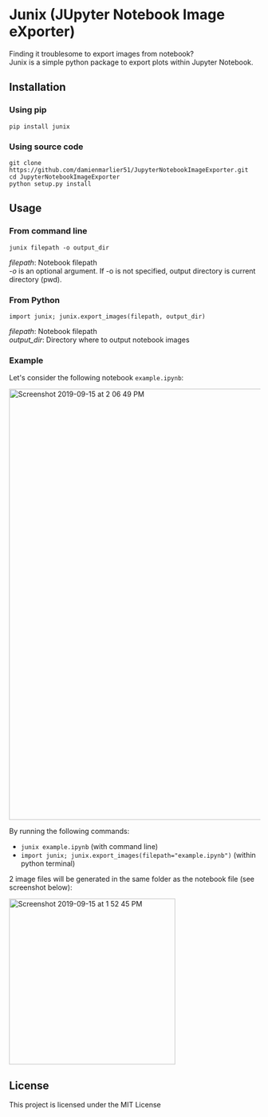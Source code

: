 # Junix (JUpyter Notebook Image eXporter)

Finding it troublesome to export images from notebook?<br/>
Junix is a simple python package to export plots within Jupyter Notebook.

## Installation

### Using pip
```pip install junix```

### Using source code
```
git clone https://github.com/damienmarlier51/JupyterNotebookImageExporter.git
cd JupyterNotebookImageExporter
python setup.py install
```

## Usage

### From command line
```junix filepath -o output_dir```

*filepath*: Notebook filepath<br/>
*-o* is an optional argument. If -o is not specified, output directory is current directory (pwd).<br/>
  
### From Python
```import junix; junix.export_images(filepath, output_dir)```

*filepath*: Notebook filepath<br/>
*output_dir*: Directory where to output notebook images<br/>

### Example

Let's consider the following notebook ```example.ipynb```:

<img width="865" alt="Screenshot 2019-09-15 at 2 06 49 PM" src="https://user-images.githubusercontent.com/9989010/64917363-2cfe4780-d7c2-11e9-8174-ed2924d17e31.png">

By running the following commands:
- ```junix example.ipynb``` (with command line) <br/>
- ```import junix; junix.export_images(filepath="example.ipynb")``` (within python terminal) <br/>

2 image files will be generated in the same folder as the notebook file (see screenshot below): <br/>

<img width="333" alt="Screenshot 2019-09-15 at 1 52 45 PM" src="https://user-images.githubusercontent.com/9989010/64917371-5fa84000-d7c2-11e9-9f65-e9a53fc7d781.png"> 

## License
This project is licensed under the MIT License
